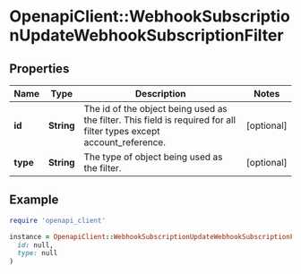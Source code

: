 # OpenapiClient::WebhookSubscriptionUpdateWebhookSubscriptionFilter

## Properties

| Name | Type | Description | Notes |
| ---- | ---- | ----------- | ----- |
| **id** | **String** | The id of the object being used as the filter.  This field is required for all filter types except account_reference. | [optional] |
| **type** | **String** | The type of object being used as the filter. | [optional] |

## Example

```ruby
require 'openapi_client'

instance = OpenapiClient::WebhookSubscriptionUpdateWebhookSubscriptionFilter.new(
  id: null,
  type: null
)
```

